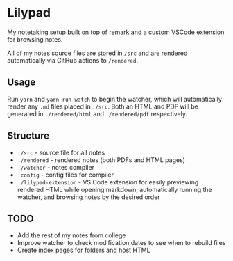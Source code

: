 # Lilypad

My notetaking setup built on top of [remark](https://github.com/remarkjs/remark) and a custom VSCode extension for browsing notes.

All of my notes source files are stored in `/src` and are rendered automatically via GitHub actions to `/rendered`.

## Usage

Run `yarn` and `yarn run watch` to begin the watcher, which will automatically render any `.md` files placed in `./src`. Both an HTML and PDF will be generated in `./rendered/html` and `./rendered/pdf` respectively.

## Structure

- `./src` - source file for all notes
- `./rendered` - rendered notes (both PDFs and HTML pages)
- `./watcher` - notes compiler
- `.config` - config files for compiler
- `./lilypad-extension` - VS Code extension for easily previewing rendered HTML while opening markdown, automatically running the watcher, and browsing notes by the desired order

## TODO

- Add the rest of my notes from college
- Improve watcher to check modification dates to see when to rebuild files
- Create index pages for folders and host HTML
